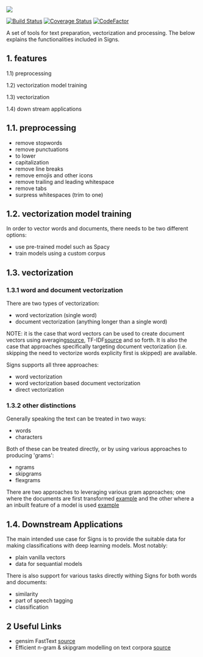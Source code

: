 <img src='https://raw.githubusercontent.com/autonomio/signs/master/logo.png'>

[![Build Status](https://travis-ci.org/autonomio/signs.svg?branch=master)](https://travis-ci.org/autonomio/signs) [![Coverage Status](https://coveralls.io/repos/github/autonomio/signs/badge.svg?branch=master)](https://coveralls.io/github/autonomio/signs?branch=master) [![CodeFactor](https://www.codefactor.io/repository/github/autonomio/signs/badge)](https://www.codefactor.io/repository/github/autonomio/signs)

A set of tools for text preparation, vectorization and processing. The below explains the functionalities included in Signs. 

## 1. features 

1.1) preprocessing

1.2) vectorization model training

1.3) vectorization

1.4) down stream applications


## 1.1. preprocessing 

- remove stopwords
- remove punctuations
- to lower 
- capitalization
- remove line breaks
- remove emojis and other icons
- remove trailing and leading whitespace
- remove tabs 
- surpress whitespaces (trim to one)


## 1.2. vectorization model training 

In order to vector words and documents, there needs to be two different options: 

- use pre-trained model such as Spacy
- train models using a custom corpus

## 1.3. vectorization

### 1.3.1 word and document vectorization

There are two types of vectorization: 

- word vectorization (single word)
- document vectorization (anything longer than a single word)

NOTE: it is the case that word vectors can be used to create document vectors using averaging[source](http://aclweb.org/anthology/P/P16/P16-1089.pdf), TF-IDF[source](http://aclweb.org/anthology/P/P16/P16-1089.pdf) and so forth. It is also the case that approaches specifically targeting document vectorization (i.e. skipping the need to vectorize words explicity first is skipped) are available.

Signs supports all three approaches: 

- word vectorization 
- word vectorization based document vectorization
- direct vectorization

### 1.3.2 other distinctions

Generally speaking the text can be treated in two ways: 

- words
- characters

Both of these can be treated directly, or by using various approaches to producing 'grams':

- ngrams
- skipgrams
- flexgrams

There are two approaches to leveraging various gram approaches; one where the documents are first transformed [example](https://github.com/keras-team/keras/blob/master/examples/imdb_fasttext.py) and the other where a an inbuilt feature of a model is used [example]((https://radimrehurek.com/gensim/models/word2vec.html))


## 1.4. Downstream Applications 

The main intended use case for Signs is to provide the suitable data for making classifications with deep learning models. Most notably:

- plain vanilla vectors 
- data for sequantial models 

There is also support for various tasks directly withing Signs for both words and documents: 

- similarity 
- part of speech tagging
- classification

## 2 Useful Links

- gensim FastText [source](https://rare-technologies.com/sent2vec-an-unsupervised-approach-towards-learning-sentence-embeddings/)
- Efficient n-gram & skipgram modelling on text corpora [source](https://proycon.github.io/colibri-core/)